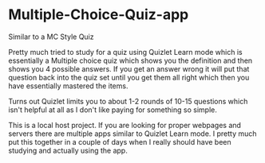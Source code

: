 # Multiple-Choice-Quiz-app
Similar to a MC Style Quiz 

Pretty much tried to study for a quiz using Quizlet Learn mode which is essentially a Multiple choice quiz which shows you the definition and then shows you 4 possible answers. If you get an answer wrong it will put that question back into the quiz set until you get them all right which then you have essentially mastered the items.

Turns out Quizlet limits you to about 1-2 rounds of 10-15 questions which isn't helpful at all as I don't like paying for something so simple. 

This is a local host project. If you are looking for proper webpages and servers there are multiple apps similar to Quizlet Learn mode. I pretty much put this together in a couple of days when I really should have been studying and actually using the app.




